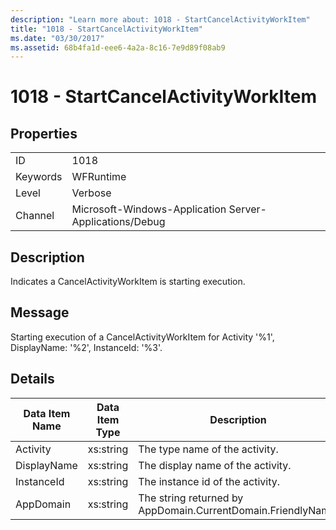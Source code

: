 ```yaml
---
description: "Learn more about: 1018 - StartCancelActivityWorkItem"
title: "1018 - StartCancelActivityWorkItem"
ms.date: "03/30/2017"
ms.assetid: 68b4fa1d-eee6-4a2a-8c16-7e9d89f08ab9
---
```

# 1018 - StartCancelActivityWorkItem

## Properties  
  
|||  
|-|-|  
|ID|1018|  
|Keywords|WFRuntime|  
|Level|Verbose|  
|Channel|Microsoft-Windows-Application Server-Applications/Debug|  
  
## Description  

 Indicates a CancelActivityWorkItem is starting execution.  
  
## Message  

 Starting execution of a CancelActivityWorkItem for Activity '%1', DisplayName: '%2', InstanceId: '%3'.  
  
## Details  
  
|Data Item Name|Data Item Type|Description|  
|--------------------|--------------------|-----------------|  
|Activity|xs:string|The type name of the activity.|  
|DisplayName|xs:string|The display name of the activity.|  
|InstanceId|xs:string|The instance id of the activity.|  
|AppDomain|xs:string|The string returned by AppDomain.CurrentDomain.FriendlyName.|
